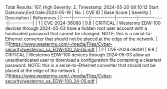 Total Results: 107, High Severity: 2, Timestamp: 2024-05-20 08:10:12
Start Date:now;End Date:2024-05-19
| No. | CVE ID | Base Score | Severity | Description | References |
|-----|--------|------------|----------|-------------|------------|
| 1 | CVE-2024-36080 | 9.8  | CRITICAL | Westermo EDW-100 devices through 2024-05-03 have a hidden root user account with a hardcoded password that cannot be changed. NOTE: this is a serial-to-Ethernet converter that should not be placed at the edge of the network. | [1]https://www.westermo.com/-/media/Files/Cyber-security/westermo_sa_EDW-100_24-05.pdf |
| 2 | CVE-2024-36081 | 9.8  | CRITICAL | Westermo EDW-100 devices through 2024-05-03 allow an unauthenticated user to download a configuration file containing a cleartext password. NOTE: this is a serial-to-Ethernet converter that should not be placed at the edge of the network. | [1]https://www.westermo.com/-/media/Files/Cyber-security/westermo_sa_EDW-100_24-05.pdf |
